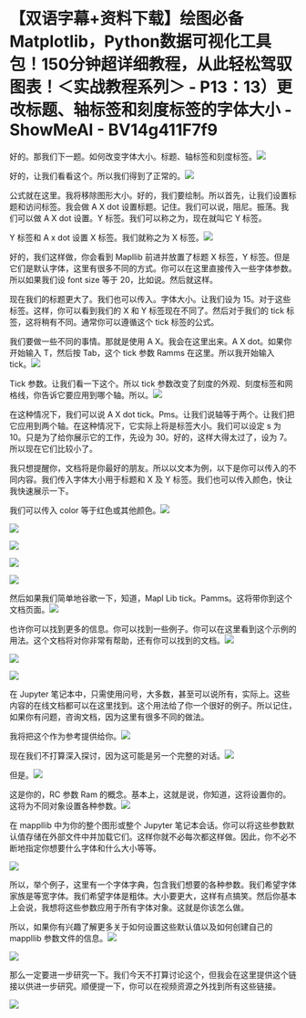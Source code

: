 # 【双语字幕+资料下载】绘图必备Matplotlib，Python数据可视化工具包！150分钟超详细教程，从此轻松驾驭图表！＜实战教程系列＞ - P13：13）更改标题、轴标签和刻度标签的字体大小 - ShowMeAI - BV14g411F7f9

好的。那我们下一题。如何改变字体大小。标题、轴标签和刻度标签。![](img/6d255ba3717898e872615ce27e7f7478_1.png)

好的，让我们看看这个。所以我们得到了正常的。![](img/6d255ba3717898e872615ce27e7f7478_3.png)

公式就在这里。我将移除图形大小。好的，我们要绘制。所以首先，让我们设置标题和访问标签。我会做 A X dot 设置标题。记住。我们可以说，阻尼。振荡。我们可以做 A X dot 设置。Y 标签。我们可以称之为，现在就叫它 Y 标签。

Y 标签和 A x dot 设置 X 标签。我们就称之为 X 标签。![](img/6d255ba3717898e872615ce27e7f7478_5.png)

好的，我们这样做，你会看到 Mapllib 前进并放置了标题 X 标签，Y 标签。但是它们是默认字体，这里有很多不同的方式。你可以在这里直接传入一些字体参数。所以如果我们设 font size 等于 20，比如说。然后就这样。

现在我们的标题更大了。我们也可以传入。字体大小。让我们设为 15。对于这些标签。这样，你可以看到我们的 X 和 Y 标签现在不同了。然后对于我们的 tick 标签，这将稍有不同。通常你可以遵循这个 tick 标签的公式。

我们要做一些不同的事情。那就是使用 A X。我会在这里出来。A X dot。如果你开始输入 T，然后按 Tab，这个 tick 参数 Ramms 在这里。所以我开始输入 tick。![](img/6d255ba3717898e872615ce27e7f7478_7.png)

Tick 参数。让我们看一下这个。所以 tick 参数改变了刻度的外观、刻度标签和网格线，你告诉它要应用到哪个轴。所以。![](img/6d255ba3717898e872615ce27e7f7478_9.png)

在这种情况下，我们可以说 A X dot tick。Pms。让我们说轴等于两个。让我们把它应用到两个轴。在这种情况下，它实际上将是标签大小。我们可以设定 s 为 10。只是为了给你展示它的工作，先设为 30。好的，这样大得太过了，设为 7。所以现在它们比较小了。

我只想提醒你，文档将是你最好的朋友。所以以文本为例，以下是你可以传入的不同内容。我们传入字体大小用于标题和 X 及 Y 标签。我们也可以传入颜色，快让我快速展示一下。

我们可以传入 color 等于红色或其他颜色。![](img/6d255ba3717898e872615ce27e7f7478_11.png)

![](img/6d255ba3717898e872615ce27e7f7478_12.png)

![](img/6d255ba3717898e872615ce27e7f7478_13.png)

![](img/6d255ba3717898e872615ce27e7f7478_14.png)

![](img/6d255ba3717898e872615ce27e7f7478_15.png)

然后如果我们简单地谷歌一下，知道，Mapl Lib tick。Pamms。这将带你到这个文档页面。![](img/6d255ba3717898e872615ce27e7f7478_17.png)

也许你可以找到更多的信息。你可以找到一些例子。你可以在这里看到这个示例的用法。这个文档将对你非常有帮助，还有你可以找到的文档。![](img/6d255ba3717898e872615ce27e7f7478_19.png)

![](img/6d255ba3717898e872615ce27e7f7478_20.png)

![](img/6d255ba3717898e872615ce27e7f7478_21.png)

在 Jupyter 笔记本中，只需使用问号，大多数，甚至可以说所有，实际上。这些内容的在线文档都可以在这里找到。这个用法给了你一个很好的例子。所以记住，如果你有问题，咨询文档，因为这里有很多不同的做法。

我将把这个作为参考提供给你。![](img/6d255ba3717898e872615ce27e7f7478_23.png)

现在我们不打算深入探讨，因为这可能是另一个完整的对话。![](img/6d255ba3717898e872615ce27e7f7478_25.png)

但是。![](img/6d255ba3717898e872615ce27e7f7478_27.png)

这是你的，RC 参数 Ram 的概念。基本上，这就是说，你知道，这将设置你的。这将为不同对象设置各种参数。![](img/6d255ba3717898e872615ce27e7f7478_29.png)

在 mappllib 中为你的整个图形或整个 Jupyter 笔记本会话。你可以将这些参数默认值存储在外部文件中并加载它们。这样你就不必每次都这样做。因此，你不必不断地指定你想要什么字体和什么大小等等。

![](img/6d255ba3717898e872615ce27e7f7478_31.png)

所以，举个例子，这里有一个字体字典，包含我们想要的各种参数。我们希望字体家族是等宽字体。我们希望字体是粗体。大小要更大，这样有点搞笑。然后你基本上会说，我想将这些参数应用于所有字体对象。这就是你该怎么做。

所以，如果你有兴趣了解更多关于如何设置这些默认值以及如何创建自己的 mappllib 参数文件的信息。![](img/6d255ba3717898e872615ce27e7f7478_33.png)

![](img/6d255ba3717898e872615ce27e7f7478_34.png)

那么一定要进一步研究一下。我们今天不打算讨论这个，但我会在这里提供这个链接以供进一步研究。顺便提一下，你可以在视频资源之外找到所有这些链接。

![](img/6d255ba3717898e872615ce27e7f7478_36.png)
